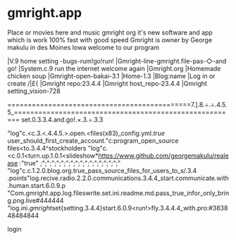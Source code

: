 # gmright.app
Place or movies here and music  gmright org it's new software and app which is work 100% fast with good speed 
Gmright is owner by George makulu  in des Moines Iowa welcome to our program

|V.9 home setting -bugs-rum!go!run!
|Gmright-line-gmright.file-pas-◇-and go!
|System.c.9 run the internet welcome again 
|Gmright.org
|Homemade chicken soup 
|Gmright-open-bakai-3.1
|Home-1.3
|Blog:name
|Log in or create
/\|£{
|Gmright repo:23.4.4
|Gmright host_repo-23.4.4
|Gmright setting_vision-728


=============================================7.].8.÷.÷.4.5.5_=======================================================
set.0.3.3.4.and.go!.×.3.÷.3.3


"log"c.<c.3.<.4.4.5.>.open.<files(x83)_config.yml.*true*
user_should_first_create_account."c:program_open_source files<to.3.4.4^stockholders
"log"c.<c.0.1<turn.up.1.0.1<slideshow*https://www.github.com/georgemakulu/realease :"true" ;";";";";";";";";";";";";";";";";"
"log"c.c.1.2.0.blog.org.true_pass_source_files_for_users_to_s/.3.4
.points"log.recive.radio.2.2.0.communications.3.4.4_start.communicate.with.human.start.6.0.9.p
"Com.gmright.app.log.fileswrite.set.ini.readme.md.pass_true_infor_only_bring.png.live#444444
"log.ini.*gmright*set{setting.3.4.4}start.6.0.9<run!>fly.3.4.4.4_with.pro:#383848484844


login
